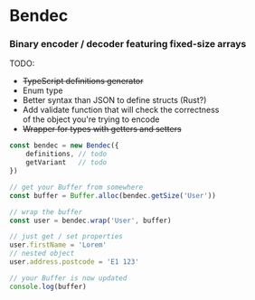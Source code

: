 # Bendec

### Binary encoder / decoder featuring fixed-size arrays

TODO:

* ~~TypeScript definitions generator~~
* Enum type
* Better syntax than JSON to define structs (Rust?)
* Add validate function that will check the correctness  
  of the object you're trying to encode
* ~~Wrapper for types with getters and setters~~

```js
const bendec = new Bendec({
    definitions, // todo
    getVariant   // todo
})

// get your Buffer from somewhere
const buffer = Buffer.alloc(bendec.getSize('User'))

// wrap the buffer 
const user = bendec.wrap('User', buffer)

// just get / set properties
user.firstName = 'Lorem'
// nested object
user.address.postcode = 'E1 123'

// your Buffer is now updated
console.log(buffer)

```
